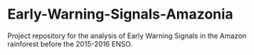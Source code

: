 # Early-Warning-Signals-Amazonia
Project repository for the analysis of Early Warning Signals in the Amazon rainforest before the 2015-2016 ENSO.

